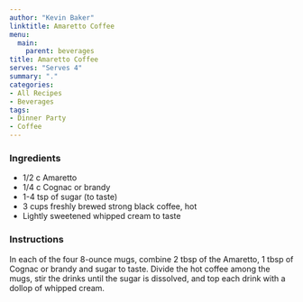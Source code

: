 ```yaml
---
author: "Kevin Baker"
linktitle: Amaretto Coffee
menu:
  main:
    parent: beverages
title: Amaretto Coffee
serves: "Serves 4"
summary: "."
categories:
- All Recipes
- Beverages
tags:
- Dinner Party
- Coffee
---
```


### Ingredients

<div class="ingredient-list">

* 1/2 c Amaretto
* 1/4 c Cognac or brandy
* 1-4 tsp of sugar (to taste)
* 3 cups freshly brewed strong black coffee, hot
* Lightly sweetened whipped cream to taste

</div>

### Instructions
In each of the four 8-ounce mugs, combine 2 tbsp of the Amaretto, 1 tbsp of Cognac or brandy and sugar to taste. Divide the hot coffee among the mugs, stir the drinks until the sugar is dissolved, and top each drink with a dollop of whipped cream.